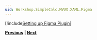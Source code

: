 ```yaml
---
uid: Workshop.SimpleCalc.MVUX.XAML.Figma
---
```


[!include[Setting up Figma Plugin](../../Resources/XAML/Figma/Import-UI-From-Figma.md)]

**[Previous](xrefWorkshop.SimpleCalc.MVUX.XAML.FirstProject) | [Next](xref:Workshop.SimpleCalc.MVUX.XAML.Architecture)**